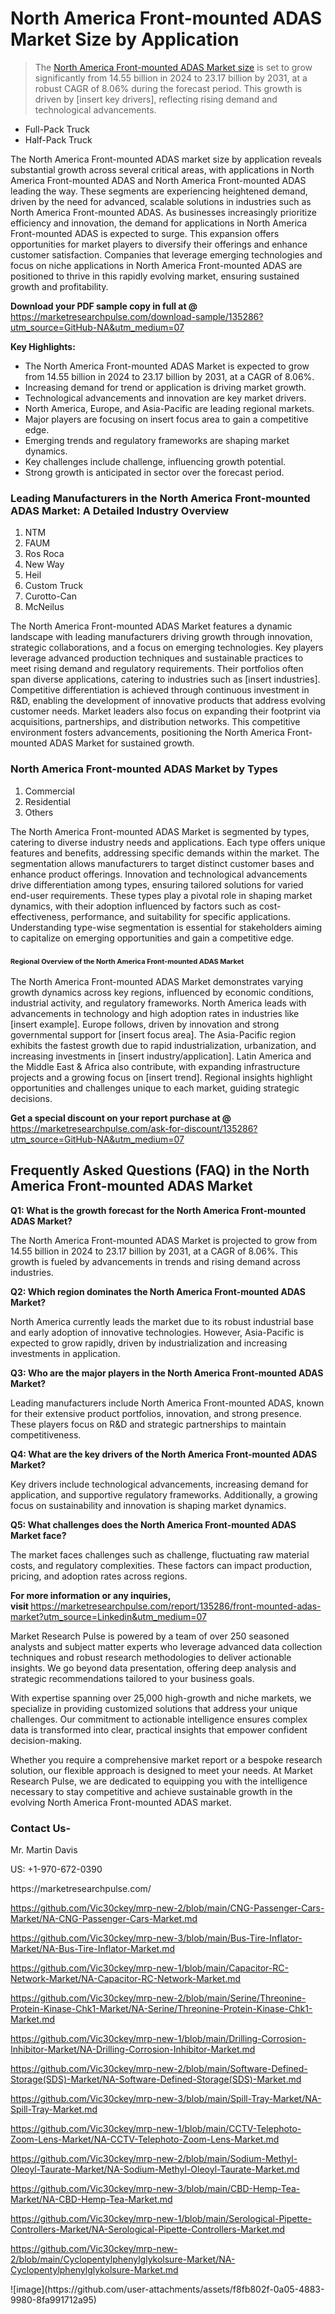 <h1>North America Front-mounted ADAS Market&nbsp;Size by Application</h1><blockquote><p>The <a href="https://marketresearchpulse.com/download-sample/135286?utm_source=GitHub-NA&amp;utm_medium=07">North America Front-mounted ADAS Market size</a> is set to grow significantly from 14.55 billion in 2024 to 23.17 billion by 2031, at a robust CAGR of 8.06% during the forecast period. This growth is driven by [insert key drivers], reflecting rising demand and technological advancements.</p></blockquote><ul><li>Full-Pack Truck<li> Half-Pack Truck</li></ul><p>The North America Front-mounted ADAS market size by application reveals substantial growth across several critical areas, with applications in North America Front-mounted ADAS and North America Front-mounted ADAS leading the way. These segments are experiencing heightened demand, driven by the need for advanced, scalable solutions in industries such as North America Front-mounted ADAS. As businesses increasingly prioritize efficiency and innovation, the demand for applications in North America Front-mounted ADAS is expected to surge. This expansion offers opportunities for market players to diversify their offerings and enhance customer satisfaction. Companies that leverage emerging technologies and focus on niche applications in North America Front-mounted ADAS are positioned to thrive in this rapidly evolving market, ensuring sustained growth and profitability.</p><p><strong>Download your PDF sample copy in full at @ </strong><a href="https://marketresearchpulse.com/download-sample/135286?utm_source=GitHub-NA&amp;utm_medium=07">https://marketresearchpulse.com/download-sample/135286?utm_source=GitHub-NA&amp;utm_medium=07</a></p><p><strong>Key Highlights: </strong></p><ul><li>The North America Front-mounted ADAS Market is expected to grow from 14.55 billion in 2024 to 23.17 billion by 2031, at a CAGR of 8.06%.</li><li>Increasing demand for trend or application is driving market growth.</li><li>Technological advancements and innovation are key market drivers.</li><li>North America, Europe, and Asia-Pacific are leading regional markets.</li><li>Major players are focusing on insert focus area to gain a competitive edge.</li><li>Emerging trends and regulatory frameworks are shaping market dynamics.</li><li>Key challenges include challenge, influencing growth potential.</li><li>Strong growth is anticipated in sector over the forecast period.</li></ul><h3>Leading Manufacturers in the North America Front-mounted ADAS Market: A Detailed Industry Overview</h3><ol><li>NTM</li><li>FAUM</li><li>Ros Roca</li><li>New Way</li><li>Heil</li><li>Custom Truck</li><li>Curotto-Can</li><li>McNeilus</li></ol><div class="flex max-w-full flex-col flex-grow"><div class="min-h-8 text-message flex w-full flex-col items-end gap-2 whitespace-normal break-words [.text-message+&amp;]:mt-5" dir="auto" data-message-author-role="assistant" data-message-id="fd8432e4-4910-450d-b182-61b7bfb0a01f" data-message-model-slug="gpt-4o"><div class="flex w-full flex-col gap-1 empty:hidden first:pt-[3px]"><div class="markdown prose w-full break-words dark:prose-invert light"><p>The North America Front-mounted ADAS Market features a dynamic landscape with leading manufacturers driving growth through innovation, strategic collaborations, and a focus on emerging technologies. Key players leverage advanced production techniques and sustainable practices to meet rising demand and regulatory requirements. Their portfolios often span diverse applications, catering to industries such as [insert industries]. Competitive differentiation is achieved through continuous investment in R&amp;D, enabling the development of innovative products that address evolving customer needs. Market leaders also focus on expanding their footprint via acquisitions, partnerships, and distribution networks. This competitive environment fosters advancements, positioning the North America Front-mounted ADAS Market for sustained growth.</p></div></div></div></div><h3>North America Front-mounted ADAS Market by Types</h3><ol><li>Commercial<li> Residential<li> Others</li></ol><div class="flex max-w-full flex-col flex-grow"><div class="min-h-8 text-message flex w-full flex-col items-end gap-2 whitespace-normal break-words [.text-message+&amp;]:mt-5" dir="auto" data-message-author-role="assistant" data-message-id="084470be-0bb7-4664-bddf-5156b4f41249" data-message-model-slug="gpt-4o-mini"><div class="flex w-full flex-col gap-1 empty:hidden first:pt-[3px]"><div class="markdown prose w-full break-words dark:prose-invert light"><p>The North America Front-mounted ADAS Market is segmented by types, catering to diverse industry needs and applications. Each type offers unique features and benefits, addressing specific demands within the market. The segmentation allows manufacturers to target distinct customer bases and enhance product offerings. Innovation and technological advancements drive differentiation among types, ensuring tailored solutions for varied end-user requirements. These types play a pivotal role in shaping market dynamics, with their adoption influenced by factors such as cost-effectiveness, performance, and suitability for specific applications. Understanding type-wise segmentation is essential for stakeholders aiming to capitalize on emerging opportunities and gain a competitive edge.</p></div></div></div></div><h3><span style="font-size: 11px;">Regional Overview of the North America Front-mounted ADAS Market</span></h3><div class="flex max-w-full flex-col flex-grow"><div class="min-h-8 text-message flex w-full flex-col items-end gap-2 whitespace-normal break-words [.text-message+&amp;]:mt-5" dir="auto" data-message-author-role="assistant" data-message-id="e9038762-ce64-4e30-91c9-9bd413514231" data-message-model-slug="gpt-4o-mini"><div class="flex w-full flex-col gap-1 empty:hidden first:pt-[3px]"><div class="markdown prose w-full break-words dark:prose-invert light"><p>The North America Front-mounted ADAS Market demonstrates varying growth dynamics across key regions, influenced by economic conditions, industrial activity, and regulatory frameworks. North America leads with advancements in technology and high adoption rates in industries like [insert example]. Europe follows, driven by innovation and strong governmental support for [insert focus area]. The Asia-Pacific region exhibits the fastest growth due to rapid industrialization, urbanization, and increasing investments in [insert industry/application]. Latin America and the Middle East &amp; Africa also contribute, with expanding infrastructure projects and a growing focus on [insert trend]. Regional insights highlight opportunities and challenges unique to each market, guiding strategic decisions.</p></div></div></div></div><p><strong>Get a special discount on your report purchase at @ </strong><a href="https://marketresearchpulse.com/ask-for-discount/135286?utm_source=GitHub-NA&amp;utm_medium=07">https://marketresearchpulse.com/ask-for-discount/135286?utm_source=GitHub-NA&amp;utm_medium=07</a></p><h2>Frequently Asked Questions (FAQ) in the North America Front-mounted ADAS Market</h2><p><strong>Q1: What is the growth forecast for the North America Front-mounted ADAS Market?</strong></p><p>The North America Front-mounted ADAS Market is projected to grow from 14.55 billion in 2024 to 23.17 billion by 2031, at a CAGR of 8.06%. This growth is fueled by advancements in trends and rising demand across industries.</p><p><strong>Q2: Which region dominates the North America Front-mounted ADAS Market?</strong></p><p>North America currently leads the market due to its robust industrial base and early adoption of innovative technologies. However, Asia-Pacific is expected to grow rapidly, driven by industrialization and increasing investments in application.</p><p><strong>Q3: Who are the major players in the North America Front-mounted ADAS Market?</strong></p><p>Leading manufacturers include North America Front-mounted ADAS, known for their extensive product portfolios, innovation, and strong presence. These players focus on R&amp;D and strategic partnerships to maintain competitiveness.</p><p><strong>Q4: What are the key drivers of the North America Front-mounted ADAS Market?</strong></p><p>Key drivers include technological advancements, increasing demand for application, and supportive regulatory frameworks. Additionally, a growing focus on sustainability and innovation is shaping market dynamics.</p><p><strong>Q5: What challenges does the North America Front-mounted ADAS Market face?</strong></p><p>The market faces challenges such as challenge, fluctuating raw material costs, and regulatory complexities. These factors can impact production, pricing, and adoption rates across regions.</p><p><strong>For more information or any inquiries, visit&nbsp;</strong><a href="https://marketresearchpulse.com/report/135286/front-mounted-adas-market?utm_source=Linkedin&utm_medium=07">https://marketresearchpulse.com/report/135286/front-mounted-adas-market?utm_source=Linkedin&utm_medium=07</a></p><p>Market Research Pulse is powered by a team of over 250 seasoned analysts and subject matter experts who leverage advanced data collection techniques and robust research methodologies to deliver actionable insights. We go beyond data presentation, offering deep analysis and strategic recommendations tailored to your business goals.</p><p>With expertise spanning over 25,000 high-growth and niche markets, we specialize in providing customized solutions that address your unique challenges. Our commitment to actionable intelligence ensures complex data is transformed into clear, practical insights that empower confident decision-making.</p><p>Whether you require a comprehensive market report or a bespoke research solution, our flexible approach is designed to meet your needs. At Market Research Pulse, we are dedicated to equipping you with the intelligence necessary to stay competitive and achieve sustainable growth in the evolving North America Front-mounted ADAS market.</p><h3><strong>Contact Us-</strong></h3><p>Mr. Martin Davis</p><p>US: +1-970-672-0390</p><p>https://marketresearchpulse.com/</p><p><a href="https://github.com/Vic30ckey/mrp-new-2/blob/main/CNG-Passenger-Cars-Market/NA-CNG-Passenger-Cars-Market.md">https://github.com/Vic30ckey/mrp-new-2/blob/main/CNG-Passenger-Cars-Market/NA-CNG-Passenger-Cars-Market.md</a></p><p><a href="https://github.com/Vic30ckey/mrp-new-3/blob/main/Bus-Tire-Inflator-Market/NA-Bus-Tire-Inflator-Market.md">https://github.com/Vic30ckey/mrp-new-3/blob/main/Bus-Tire-Inflator-Market/NA-Bus-Tire-Inflator-Market.md</a></p><p><a href="https://github.com/Vic30ckey/mrp-new-1/blob/main/Capacitor-RC-Network-Market/NA-Capacitor-RC-Network-Market.md">https://github.com/Vic30ckey/mrp-new-1/blob/main/Capacitor-RC-Network-Market/NA-Capacitor-RC-Network-Market.md</a></p><p><a href="https://github.com/Vic30ckey/mrp-new-2/blob/main/Serine/Threonine-Protein-Kinase-Chk1-Market/NA-Serine/Threonine-Protein-Kinase-Chk1-Market.md">https://github.com/Vic30ckey/mrp-new-2/blob/main/Serine/Threonine-Protein-Kinase-Chk1-Market/NA-Serine/Threonine-Protein-Kinase-Chk1-Market.md</a></p><p><a href="https://github.com/Vic30ckey/mrp-new-1/blob/main/Drilling-Corrosion-Inhibitor-Market/NA-Drilling-Corrosion-Inhibitor-Market.md">https://github.com/Vic30ckey/mrp-new-1/blob/main/Drilling-Corrosion-Inhibitor-Market/NA-Drilling-Corrosion-Inhibitor-Market.md</a></p><p><a href="https://github.com/Vic30ckey/mrp-new-2/blob/main/Software-Defined-Storage(SDS)-Market/NA-Software-Defined-Storage(SDS)-Market.md">https://github.com/Vic30ckey/mrp-new-2/blob/main/Software-Defined-Storage(SDS)-Market/NA-Software-Defined-Storage(SDS)-Market.md</a></p><p><a href="https://github.com/Vic30ckey/mrp-new-3/blob/main/Spill-Tray-Market/NA-Spill-Tray-Market.md">https://github.com/Vic30ckey/mrp-new-3/blob/main/Spill-Tray-Market/NA-Spill-Tray-Market.md</a></p><p><a href="https://github.com/Vic30ckey/mrp-new-1/blob/main/CCTV-Telephoto-Zoom-Lens-Market/NA-CCTV-Telephoto-Zoom-Lens-Market.md">https://github.com/Vic30ckey/mrp-new-1/blob/main/CCTV-Telephoto-Zoom-Lens-Market/NA-CCTV-Telephoto-Zoom-Lens-Market.md</a></p><p><a href="https://github.com/Vic30ckey/mrp-new-2/blob/main/Sodium-Methyl-Oleoyl-Taurate-Market/NA-Sodium-Methyl-Oleoyl-Taurate-Market.md">https://github.com/Vic30ckey/mrp-new-2/blob/main/Sodium-Methyl-Oleoyl-Taurate-Market/NA-Sodium-Methyl-Oleoyl-Taurate-Market.md</a></p><p><a href="https://github.com/Vic30ckey/mrp-new-3/blob/main/CBD-Hemp-Tea-Market/NA-CBD-Hemp-Tea-Market.md">https://github.com/Vic30ckey/mrp-new-3/blob/main/CBD-Hemp-Tea-Market/NA-CBD-Hemp-Tea-Market.md</a></p><p><a href="https://github.com/Vic30ckey/mrp-new-1/blob/main/Serological-Pipette-Controllers-Market/NA-Serological-Pipette-Controllers-Market.md">https://github.com/Vic30ckey/mrp-new-1/blob/main/Serological-Pipette-Controllers-Market/NA-Serological-Pipette-Controllers-Market.md</a></p><p><a href="https://github.com/Vic30ckey/mrp-new-2/blob/main/Cyclopentylphenylglykolsure-Market/NA-Cyclopentylphenylglykolsure-Market.md">https://github.com/Vic30ckey/mrp-new-2/blob/main/Cyclopentylphenylglykolsure-Market/NA-Cyclopentylphenylglykolsure-Market.md</a></p>
![image](https://github.com/user-attachments/assets/f8fb802f-0a05-4883-9980-8fa991712a95)
